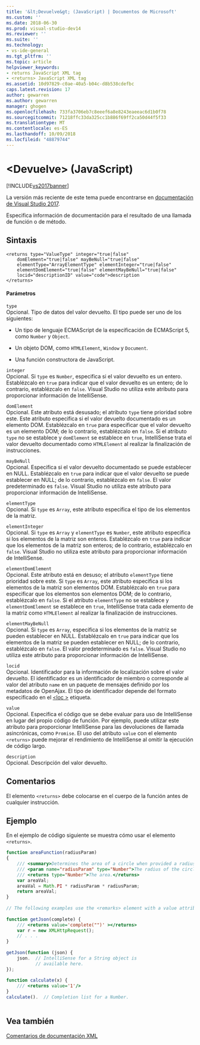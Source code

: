 ```yaml
---
title: '&lt;Devuelve&gt; (JavaScript) | Documentos de Microsoft'
ms.custom: ''
ms.date: 2018-06-30
ms.prod: visual-studio-dev14
ms.reviewer: ''
ms.suite: ''
ms.technology:
- vs-ide-general
ms.tgt_pltfrm: ''
ms.topic: article
helpviewer_keywords:
- returns JavaScript XML tag
- <returns> JavaScript XML tag
ms.assetid: 10d97829-c0ae-40a5-b04c-d8b538cdefbc
caps.latest.revision: 17
author: gewarren
ms.author: gewarren
manager: ghogen
ms.openlocfilehash: 733fa3706eb7c8eeef6a8e8243eaeeac6d1b0f78
ms.sourcegitcommit: 71218ffc33da325cc1b886f69ff2ca50d44f5f33
ms.translationtype: MT
ms.contentlocale: es-ES
ms.lasthandoff: 10/09/2018
ms.locfileid: "48879744"
---
```

# <a name="ltreturnsgt-javascript"></a>&lt;Devuelve&gt; (JavaScript)
[!INCLUDE[vs2017banner](../includes/vs2017banner.md)]

La versión más reciente de este tema puede encontrarse en [documentación de Visual Studio 2017](/visualstudio/).  
  
Especifica información de documentación para el resultado de una llamada de función o de método.  
  
## <a name="syntax"></a>Sintaxis  
  
```  
<returns type="ValueType" integer="true|false"  
    domElement="true|false" mayBeNull="true|false"  
    elementType="ArrayElementType" elementInteger="true|false"  
    elementDomElement="true|false" elementMayBeNull="true|false"  
    locid="descriptionID" value="code">description  
</returns>  
```  
  
#### <a name="parameters"></a>Parámetros  
 `type`  
 Opcional. Tipo de datos del valor devuelto. El tipo puede ser uno de los siguientes:  
  
-   Un tipo de lenguaje ECMAScript de la especificación de ECMAScript 5, como `Number` y `Object`.  
  
-   Un objeto DOM, como `HTMLElement`, `Window` y `Document`.  
  
-   Una función constructora de JavaScript.  
  
 `integer`  
 Opcional. Si `type` es `Number`, especifica si el valor devuelto es un entero. Establézcalo en `true` para indicar que el valor devuelto es un entero; de lo contrario, establézcalo en `false`. Visual Studio no utiliza este atributo para proporcionar información de IntelliSense.  
  
 `domElement`  
 Opcional. Este atributo está desusado; el atributo `type` tiene prioridad sobre este. Este atributo especifica si el valor devuelto documentado es un elemento DOM. Establézcalo en `true` para especificar que el valor devuelto es un elemento DOM; de lo contrario, establézcalo en `false`. Si el atributo `type` no se establece y `domElement` se establece en `true`, IntelliSense trata el valor devuelto documentado como `HTMLElement` al realizar la finalización de instrucciones.  
  
 `mayBeNull`  
 Opcional. Especifica si el valor devuelto documentado se puede establecer en NULL. Establézcalo en `true` para indicar que el valor devuelto se puede establecer en NULL; de lo contrario, establézcalo en `false`. El valor predeterminado es `false`. Visual Studio no utiliza este atributo para proporcionar información de IntelliSense.  
  
 `elementType`  
 Opcional. Si `type` es `Array`, este atributo especifica el tipo de los elementos de la matriz.  
  
 `elementInteger`  
 Opcional. Si `type` es `Array` y `elementType` es `Number`, este atributo especifica si los elementos de la matriz son enteros. Establézcalo en `true` para indicar que los elementos de la matriz son enteros; de lo contrario, establézcalo en `false`. Visual Studio no utiliza este atributo para proporcionar información de IntelliSense.  
  
 `elementDomElement`  
 Opcional. Este atributo está en desuso; el atributo `elementType` tiene prioridad sobre este. Si `type` es `Array`, este atributo especifica si los elementos de la matriz son elementos DOM. Establézcalo en `true` para especificar que los elementos son elementos DOM; de lo contrario, establézcalo en `false`. Si el atributo `elementType` no se establece y `elementDomElement` se establece en `true`, IntelliSense trata cada elemento de la matriz como `HTMLElement` al realizar la finalización de instrucciones.  
  
 `elementMayBeNull`  
 Opcional. Si `type` es `Array`, especifica si los elementos de la matriz se pueden establecer en NULL. Establézcalo en `true` para indicar que los elementos de la matriz se pueden establecer en NULL; de lo contrario, establézcalo en `false`. El valor predeterminado es `false`. Visual Studio no utiliza este atributo para proporcionar información de IntelliSense.  
  
 `locid`  
 Opcional. Identificador para la información de localización sobre el valor devuelto. El identificador es un identificador de miembro o corresponde al valor del atributo `name` en un paquete de mensajes definido por los metadatos de OpenAjax. El tipo de identificador depende del formato especificado en el [ \<loc >](../ide/loc-javascript.md) etiqueta.  
  
 `value`  
 Opcional. Especifica el código que se debe evaluar para uso de IntelliSense en lugar del propio código de función. Por ejemplo, puede utilizar este atributo para proporcionar IntelliSense para las devoluciones de llamada asincrónicas, como `Promise`. El uso del atributo `value` con el elemento `<returns>` puede mejorar el rendimiento de IntelliSense al omitir la ejecución de código largo.  
  
 `description`  
 Opcional. Descripción del valor devuelto.  
  
## <a name="remarks"></a>Comentarios  
 El elemento `<returns>` debe colocarse en el cuerpo de la función antes de cualquier instrucción.  
  
## <a name="example"></a>Ejemplo  
 En el ejemplo de código siguiente se muestra cómo usar el elemento `<returns>`.  
  
```javascript  
function areaFunction(radiusParam)  
{  
    /// <summary>Determines the area of a circle when provided a radius parameter.</summary>  
    /// <param name="radiusParam" type="Number">The radius of the circle.</param>  
    /// <returns type="Number">The area.</returns>  
    var areaVal;  
    areaVal = Math.PI * radiusParam * radiusParam;  
    return areaVal;  
}  
  
// The following examples use the <remarks> element with a value attribute.  
  
function getJson(complete) {   
    /// <returns value='complete("")' ></returns>  
    var r = new XMLHttpRequest();   
    // . . .   
}   
  
getJson(function (json) {   
    json.  // IntelliSense for a String object is   
           // available here.  
});  
  
function calculate(x) {  
    /// <returns value='1'/>  
}  
calculate().  // Completion list for a Number.  
  
```  
  
## <a name="see-also"></a>Vea también  
 [Comentarios de documentación XML](../ide/xml-documentation-comments-javascript.md)



